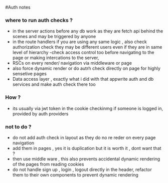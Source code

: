 #Auth notes

### where to run auth checks ?

- in the server actions before any db work as they are fetch api behind the scenes and may be triggered by anyone
- in the route handlers if you are using any same logic , also check authorization check they may be different users even if they are in same level of hierarchy
  -check access control too before navigating to the page or making intercations to the server,
- RSCs on every render/ navigation via middleware or page
- also force dynamic render or do autrh check directly on page for highly sensetive pages
- Data access layer , exactly what i did with that appwrite auth and db services and make auth check there too

### How ?

- its usually via jwt token in the cookie checkinmg if someone is logged in, provided by auth providers

### not to do ?

- do not add auth check in layout as they do no re reder on every page navigation
- add them in pages , yes it is duplication but it is worth it , dont want that ?
- then use middle ware , this also prevents accidental dynamic rendering of the pages from reading cookies
- do not handle sign up , login , logout directly in the header, refactor them to their own components to prevent dynamic rendering
